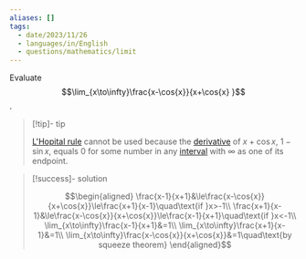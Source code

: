 ```yaml
---
aliases: []
tags:
  - date/2023/11/26
  - languages/in/English
  - questions/mathematics/limit
---
```


Evaluate $$\lim_{x\to\infty}\frac{x-\cos{x}}{x+\cos{x} }$$.

> [!tip]- tip
>
> [L'Hopital rule](../../general/L'Hôpital's%20rule.md) cannot be used because the [derivative](derivative.md) of $x+\cos{x}$, $1-\sin{x}$, equals 0 for some number in any [interval](interval%20(mathematics).md) with ∞ as one of its endpoint.

> [!success]- solution
>
> $$\begin{aligned}
\frac{x-1}{x+1}&\le\frac{x-\cos{x}}{x+\cos{x}}\le\frac{x+1}{x-1}\quad\text{if }x>-1\\
\frac{x+1}{x-1}&\le\frac{x-\cos{x}}{x+\cos{x}}\le\frac{x-1}{x+1}\quad\text{if }x<-1\\
\lim_{x\to\infty}\frac{x-1}{x+1}&=1\\
\lim_{x\to\infty}\frac{x+1}{x-1}&=1\\
\lim_{x\to\infty}\frac{x-\cos{x}}{x+\cos{x}}&=1\quad\text{by squeeze theorem}
\end{aligned}$$
